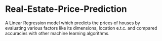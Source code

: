 # Real-Estate-Price-Prediction
A Linear Regression model which predicts the prices of houses by evaluating various factors like its dimensions, location e.t.c. and compared accuracies with other machine learning algorithms.
